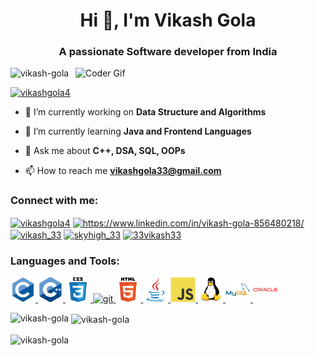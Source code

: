 <h1 align="center">Hi 👋, I'm Vikash Gola</h1>
<h3 align="center">A passionate Software developer from India</h3>
<img align="right" alt="Coder Gif" width="400" src="https://camo.githubusercontent.com/8bf6f6d78abc81fcf9c49f10649423e73ea44bc248e83aaae8759d401c829a84/68747470733a2f2f70687973696373677572756b756c2e66696c65732e776f726470726573732e636f6d2f323031392f30322f6368617261637465722d312e676966">

<p align="left"> <img src="https://komarev.com/ghpvc/?username=vikash-gola&label=Profile%20views&color=0e75b6&style=flat" alt="vikash-gola" /> </p>

<p align="left"> <a href="https://twitter.com/vikashgola4" target="blank"><img src="https://img.shields.io/twitter/follow/vikashgola4?logo=twitter&style=for-the-badge" alt="vikashgola4" /></a> </p>

- 🔭 I’m currently working on **Data Structure and Algorithms**

- 🌱 I’m currently learning **Java and Frontend Languages**

- 💬 Ask me about **C++, DSA, SQL, OOPs**

- 📫 How to reach me **vikashgola33@gmail.com**

<h3 align="left">Connect with me:</h3>
<p align="left">
<a href="https://twitter.com/vikashgola4" target="blank"><img align="center" src="https://raw.githubusercontent.com/rahuldkjain/github-profile-readme-generator/master/src/images/icons/Social/twitter.svg" alt="vikashgola4" height="30" width="40" /></a>
<a href="https://www.linkedin.com/in/vikash-gola-856480218/" target="blank"><img align="center" src="https://raw.githubusercontent.com/rahuldkjain/github-profile-readme-generator/master/src/images/icons/Social/linked-in-alt.svg" alt="https://www.linkedin.com/in/vikash-gola-856480218/" height="30" width="40" /></a>
<a href="https://www.codechef.com/users/vikash_33" target="blank"><img align="center" src="https://cdn.jsdelivr.net/npm/simple-icons@3.1.0/icons/codechef.svg" alt="vikash_33" height="30" width="40" /></a>
<a href="https://codeforces.com/profile/skyhigh_33" target="blank"><img align="center" src="https://raw.githubusercontent.com/rahuldkjain/github-profile-readme-generator/master/src/images/icons/Social/codeforces.svg" alt="skyhigh_33" height="30" width="40" /></a>
<a href="https://www.leetcode.com/33vikash33" target="blank"><img align="center" src="https://raw.githubusercontent.com/rahuldkjain/github-profile-readme-generator/master/src/images/icons/Social/leet-code.svg" alt="33vikash33" height="30" width="40" /></a>
</p>

<h3 align="left">Languages and Tools:</h3>
<p align="left"> <a href="https://www.cprogramming.com/" target="_blank" rel="noreferrer"> <img src="https://raw.githubusercontent.com/devicons/devicon/master/icons/c/c-original.svg" alt="c" width="40" height="40"/> </a> <a href="https://www.w3schools.com/cpp/" target="_blank" rel="noreferrer"> <img src="https://raw.githubusercontent.com/devicons/devicon/master/icons/cplusplus/cplusplus-original.svg" alt="cplusplus" width="40" height="40"/> </a> <a href="https://www.w3schools.com/css/" target="_blank" rel="noreferrer"> <img src="https://raw.githubusercontent.com/devicons/devicon/master/icons/css3/css3-original-wordmark.svg" alt="css3" width="40" height="40"/> </a> <a href="https://git-scm.com/" target="_blank" rel="noreferrer"> <img src="https://www.vectorlogo.zone/logos/git-scm/git-scm-icon.svg" alt="git" width="40" height="40"/> </a> <a href="https://www.w3.org/html/" target="_blank" rel="noreferrer"> <img src="https://raw.githubusercontent.com/devicons/devicon/master/icons/html5/html5-original-wordmark.svg" alt="html5" width="40" height="40"/> </a> <a href="https://www.java.com" target="_blank" rel="noreferrer"> <img src="https://raw.githubusercontent.com/devicons/devicon/master/icons/java/java-original.svg" alt="java" width="40" height="40"/> </a> <a href="https://developer.mozilla.org/en-US/docs/Web/JavaScript" target="_blank" rel="noreferrer"> <img src="https://raw.githubusercontent.com/devicons/devicon/master/icons/javascript/javascript-original.svg" alt="javascript" width="40" height="40"/> </a> <a href="https://www.linux.org/" target="_blank" rel="noreferrer"> <img src="https://raw.githubusercontent.com/devicons/devicon/master/icons/linux/linux-original.svg" alt="linux" width="40" height="40"/> </a> <a href="https://www.mysql.com/" target="_blank" rel="noreferrer"> <img src="https://raw.githubusercontent.com/devicons/devicon/master/icons/mysql/mysql-original-wordmark.svg" alt="mysql" width="40" height="40"/> </a> <a href="https://www.oracle.com/" target="_blank" rel="noreferrer"> <img src="https://raw.githubusercontent.com/devicons/devicon/master/icons/oracle/oracle-original.svg" alt="oracle" width="40" height="40"/> </a> </p>

<p><img align="left" src="https://github-readme-stats.vercel.app/api/top-langs?username=vikash-gola&show_icons=true&locale=en&layout=compact" alt="vikash-gola" /></p>

<p>&nbsp;<img align="center" src="https://github-readme-stats.vercel.app/api?username=vikash-gola&show_icons=true&locale=en" alt="vikash-gola" /></p>

<p><img align="center" src="https://github-readme-streak-stats.herokuapp.com/?user=vikash-gola&" alt="vikash-gola" /></p>
